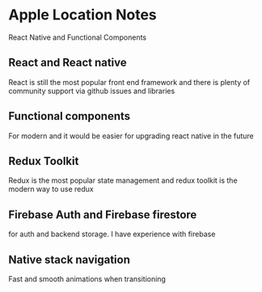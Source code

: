 # Apple Location Notes

React Native and Functional Components 
## React and React native
React is still the most popular front end framework and there is plenty of community support via github issues and libraries
## Functional components 
For modern and it would be easier for upgrading react native in the future
    
## Redux Toolkit 
Redux is the most popular state management and redux toolkit is the modern way to use redux
    
## Firebase Auth and Firebase firestore 
for auth and backend storage. I have experience with firebase

## Native stack navigation
Fast and smooth animations when transitioning
    
    

